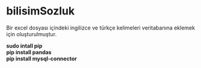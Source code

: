# bilisimSozluk
Bir excel dosyası içindeki ingilizce ve türkçe kelimeleri veritabanına eklemek için oluşturulmuştur. 

<b>sudo intall pip<b><br>
<b>pip install pandas<b><br>
<b>pip install mysql-connector<b><br>
